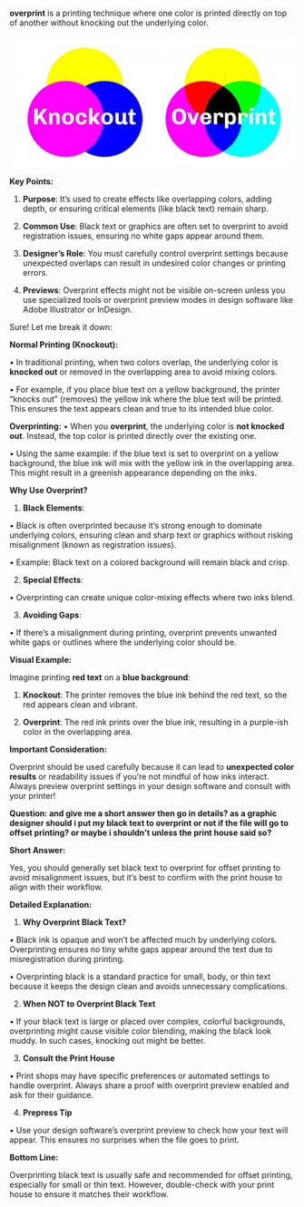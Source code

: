 **overprint** is a printing technique where one color is printed directly on top of another without knocking out the underlying color.

![image](why-are-my-blacks-not-overprinting-the-first-is-indesign-v0-nasmzd01jwcd1.jpeg)

**Key Points:**

1. **Purpose**: It’s used to create effects like overlapping colors, adding depth, or ensuring critical elements (like black text) remain sharp.

2. **Common Use**: Black text or graphics are often set to overprint to avoid registration issues, ensuring no white gaps appear around them.

3. **Designer’s Role**: You must carefully control overprint settings because unexpected overlaps can result in undesired color changes or printing errors.

4. **Previews**: Overprint effects might not be visible on-screen unless you use specialized tools or overprint preview modes in design software like Adobe Illustrator or InDesign.


Sure! Let me break it down:


**Normal Printing (Knockout):**

• In traditional printing, when two colors overlap, the underlying color is **knocked out** or removed in the overlapping area to avoid mixing colors.

• For example, if you place blue text on a yellow background, the printer “knocks out” (removes) the yellow ink where the blue text will be printed. This ensures the text appears clean and true to its intended blue color.

  
**Overprinting:**
• When you **overprint**, the underlying color is **not knocked out**. Instead, the top color is printed directly over the existing one.

• Using the same example: if the blue text is set to overprint on a yellow background, the blue ink will mix with the yellow ink in the overlapping area. This might result in a greenish appearance depending on the inks.


**Why Use Overprint?**

1. **Black Elements**:

• Black is often overprinted because it’s strong enough to dominate underlying colors, ensuring clean and sharp text or graphics without risking misalignment (known as registration issues).

• Example: Black text on a colored background will remain black and crisp.

2. **Special Effects**:

• Overprinting can create unique color-mixing effects where two inks blend.

3. **Avoiding Gaps**:

• If there’s a misalignment during printing, overprint prevents unwanted white gaps or outlines where the underlying color should be.


**Visual Example:**

Imagine printing **red text** on a **blue background**:

1. **Knockout**: The printer removes the blue ink behind the red text, so the red appears clean and vibrant.

2. **Overprint**: The red ink prints over the blue ink, resulting in a purple-ish color in the overlapping area.

  

**Important Consideration:**

Overprint should be used carefully because it can lead to **unexpected color results** or readability issues if you’re not mindful of how inks interact. Always preview overprint settings in your design software and consult with your printer!

**Question: and give me a short answer then go in details? as a graphic designer should i put my black text to overprint or not if the file will go to offset printing? or maybe i shouldn't unless the print house said so?**

**Short Answer:**

Yes, you should generally set black text to overprint for offset printing to avoid misalignment issues, but it’s best to confirm with the print house to align with their workflow.
  
**Detailed Explanation:**

1. **Why Overprint Black Text?**

• Black ink is opaque and won’t be affected much by underlying colors. Overprinting ensures no tiny white gaps appear around the text due to misregistration during printing.

• Overprinting black is a standard practice for small, body, or thin text because it keeps the design clean and avoids unnecessary complications.

2. **When NOT to Overprint Black Text**

• If your black text is large or placed over complex, colorful backgrounds, overprinting might cause visible color blending, making the black look muddy. In such cases, knocking out might be better.

3. **Consult the Print House**

• Print shops may have specific preferences or automated settings to handle overprint. Always share a proof with overprint preview enabled and ask for their guidance.

4. **Prepress Tip**

• Use your design software’s overprint preview to check how your text will appear. This ensures no surprises when the file goes to print.
  

**Bottom Line:**
  
Overprinting black text is usually safe and recommended for offset printing, especially for small or thin text. However, double-check with your print house to ensure it matches their workflow.